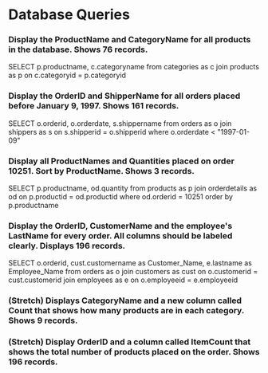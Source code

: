 # Database Queries

### Display the ProductName and CategoryName for all products in the database. Shows 76 records.

SELECT 
	p.productname,
    c.categoryname
from categories as c
join products as p on c.categoryid = p.categoryid

### Display the OrderID and ShipperName for all orders placed before January 9, 1997. Shows 161 records.

SELECT
	o.orderid,
    o.orderdate,
    s.shippername
from orders as o
join shippers as s on s.shipperid = o.shipperid
where o.orderdate < "1997-01-09"

### Display all ProductNames and Quantities placed on order 10251. Sort by ProductName. Shows 3 records.

SELECT
	p.productname,
    od.quantity
from products as p
join orderdetails as od on p.productid = od.productid
where od.orderid = 10251
order by p.productname

### Display the OrderID, CustomerName and the employee's LastName for every order. All columns should be labeled clearly. Displays 196 records.

SELECT
	o.orderid,
    cust.customername as Customer_Name,
    e.lastname as Employee_Name
from orders as o
join customers as cust on o.customerid = cust.customerid
join employees as e on o.employeeid = e.employeeid


### (Stretch)  Displays CategoryName and a new column called Count that shows how many products are in each category. Shows 9 records.

### (Stretch) Display OrderID and a  column called ItemCount that shows the total number of products placed on the order. Shows 196 records. 